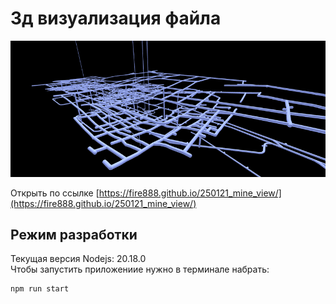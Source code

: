 # 3д визуализация файла

![pic](https://raw.githubusercontent.com/fire888/250121_mine_view/refs/heads/master/src/assets/view.png)

Открыть по ссылке [https://fire888.github.io/250121_mine_view/](https://fire888.github.io/250121_mine_view/)

## Режим разработки

Текущая версия Nodejs: 20.18.0  
Чтобы запустить приложениие нужно в терминале набрать: 
```
npm run start  
```